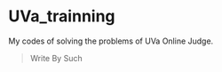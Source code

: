 UVa_trainning
=============

My codes of solving the problems of UVa Online Judge.

> Write By Such
